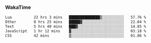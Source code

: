 ### WakaTime

<!--START_SECTION:waka-->

```txt
Lua          22 hrs 3 mins   ██████████████▒░░░░░░░░░░   57.76 %
Other        8 hrs 25 mins   █████▓░░░░░░░░░░░░░░░░░░░   22.04 %
Text         5 hrs 40 mins   ███▓░░░░░░░░░░░░░░░░░░░░░   14.85 %
JavaScript   1 hr 12 mins    ▓░░░░░░░░░░░░░░░░░░░░░░░░   03.18 %
CSS          42 mins         ▒░░░░░░░░░░░░░░░░░░░░░░░░   01.86 %
```

<!--END_SECTION:waka-->
